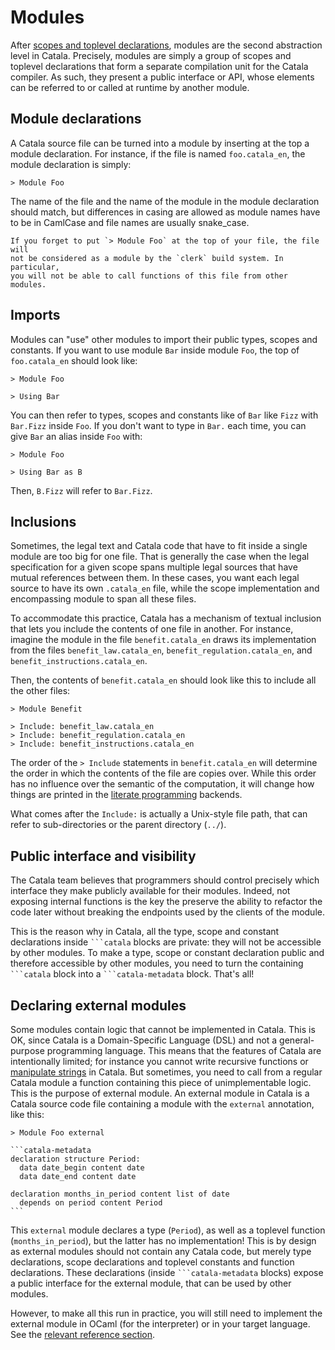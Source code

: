 # Modules

<div id="tock" data-block_title="Features"></div>
<div id="tocw"></div>

After [scopes and toplevel declarations](./5-3-scopes-toplevel.md), modules are
the second abstraction level in Catala. Precisely, modules are simply a group of
scopes and toplevel declarations that form a separate compilation unit for the
Catala compiler. As such, they present a public interface or API, whose elements
can be referred to or called at runtime by another module.

## Module declarations

A Catala source file can be turned into a module by inserting at the top a
module declaration. For instance, if the file is named `foo.catala_en`,
the module declaration is simply:

```catala
> Module Foo
```

The name of the file and the name of the module in the module declaration
should match, but differences in casing are allowed as module names have to be
in CamlCase and file names are usually snake_case.

~~~admonish danger title="Don't forget the module declaration !"
If you forget to put `> Module Foo` at the top of your file, the file will
not be considered as a module by the `clerk` build system. In particular,
you will not be able to call functions of this file from other modules.
~~~

## Imports

Modules can "use" other modules to import their public types, scopes and
constants. If you want to use module `Bar` inside module `Foo`, the top of
`foo.catala_en` should look like:

```catala
> Module Foo

> Using Bar
```

You can then refer to types, scopes and constants like of `Bar` like `Fizz` with
`Bar.Fizz` inside `Foo`. If you don't want to type in `Bar.` each time, you can
give `Bar` an alias inside `Foo` with:

```catala
> Module Foo

> Using Bar as B
```

Then, `B.Fizz` will refer to `Bar.Fizz`.

## Inclusions

Sometimes, the legal text and Catala code that have to fit inside a single
module are too big for one file. That is generally the case when the legal
specification for a given scope spans multiple legal sources that have
mutual references between them. In these cases, you want each legal source
to have its own `.catala_en` file, while the scope implementation and encompassing
module to span all these files.

To accommodate this practice, Catala has a mechanism of textual inclusion that
lets you include the contents of one file in another. For instance, imagine
the module in the file `benefit.catala_en` draws its implementation from the
files `benefit_law.catala_en`, `benefit_regulation.catala_en`, and `benefit_instructions.catala_en`.

Then, the contents of `benefit.catala_en` should look like this to include
all the other files:

```catala
> Module Benefit

> Include: benefit_law.catala_en
> Include: benefit_regulation.catala_en
> Include: benefit_instructions.catala_en
```

The order of the `> Include` statements in `benefit.catala_en` will determine
the order in which the contents of the file are copies over. While this order
has no influence over the semantic of the computation, it will change how things
are printed in the [literate programming](./5-1-literate-programming.md)
backends.

What comes after the `Include:` is actually a Unix-style file path, that can
refer to sub-directories or the parent directory (`../`).

## Public interface and visibility

The Catala team believes that programmers should control precisely which interface they
make publicly available for their modules. Indeed, not exposing internal
functions is the key the preserve the ability to refactor the code later
without breaking the endpoints used by the clients of the module.

This is the reason why in Catala, all the type, scope and constant declarations
inside `` ```catala `` blocks are private: they will not be accessible by other
modules. To make a type, scope or constant declaration public and therefore
accessible by other modules, you need to turn the containing `` ```catala ``
block into a `` ```catala-metadata `` block. That's all!

## Declaring external modules

Some modules contain logic that cannot be implemented in Catala. This is OK,
since Catala is a Domain-Specific Language (DSL) and not a general-purpose
programming language. This means that the features of Catala are intentionally
limited; for instance you cannot write recursive functions or [manipulate strings](./4-2-catala-specific.md#why-are-there-no-strings) in Catala. But sometimes, you need to call
from a regular Catala module a function containing this piece of
unimplementable logic. This is the purpose of external module. An external
module in Catala is a Catala source code file containing a module with the
`external` annotation, like this:

~~~catala
> Module Foo external

```catala-metadata
declaration structure Period:
  data date_begin content date
  data date_end content date

declaration months_in_period content list of date
  depends on period content Period
```
~~~

This `external` module declares a type (`Period`), as well as a toplevel
function (`months_in_period`), but the latter has no implementation! This is by
design as external modules should not contain any Catala code, but merely type
declarations, scope declarations and toplevel constants and function
declarations. These declarations (inside `` ```catala-metadata `` blocks) expose
a public interface for the external module, that can be used by other modules.

However, to make all this run in practice, you will still need to implement
the external module in OCaml (for the interpreter) or in your target
language. See the [relevant reference section](./5-7-extra-features.md#implementing-external-modules).
